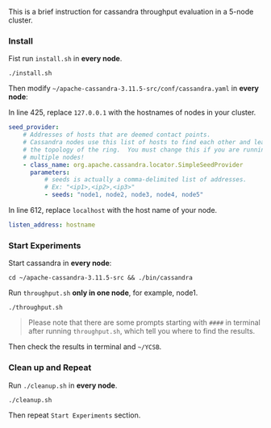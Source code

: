 This is a brief instruction for cassandra throughput evaluation in a 5-node cluster.

### Install

Fist run `install.sh` in **every node**.

```shell
./install.sh
```

Then modify `~/apache-cassandra-3.11.5-src/conf/cassandra.yaml` in **every node**:

In line 425, replace `127.0.0.1` with the hostnames of nodes in your cluster.

```yaml
seed_provider:
    # Addresses of hosts that are deemed contact points. 
    # Cassandra nodes use this list of hosts to find each other and learn
    # the topology of the ring.  You must change this if you are running
    # multiple nodes!
    - class_name: org.apache.cassandra.locator.SimpleSeedProvider
      parameters:
          # seeds is actually a comma-delimited list of addresses.
          # Ex: "<ip1>,<ip2>,<ip3>"
          - seeds: "node1, node2, node3, node4, node5"
```

In line 612, replace `localhost` with the host name of your node.

```yaml
listen_address: hostname
```

### Start Experiments

Start cassandra in **every node**:

```shell
cd ~/apache-cassandra-3.11.5-src && ./bin/cassandra
```

Run `throughput.sh` **only in one node**, for example, node1.

```shell
./throughput.sh
```

> Please note that there are some prompts starting with `####` in terminal after running `throughput.sh`, which tell you where to find the results.

Then check the results in terminal and `~/YCSB`.

### Clean up and Repeat

Run `./cleanup.sh` in **every node**.

```shell
./cleanup.sh
```

Then repeat `Start Experiments` section.